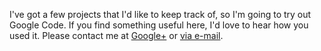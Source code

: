 I've got a few projects that I'd like to keep track of, so I'm going to try out Google Code. If you find something useful here, I'd love to hear how you used it. Please contact me at [Google+](http://profiles.google.com/donkirkby) or  [via e-mail](http://www.google.com/recaptcha/mailhide/d?k=01PxMhmzBXZ6RTE_q0gU-dEA==&c=x_pL0sQHAaTbWaBA2rGEX6F6mWc2ru6wZ0i4DcdrVz8=).